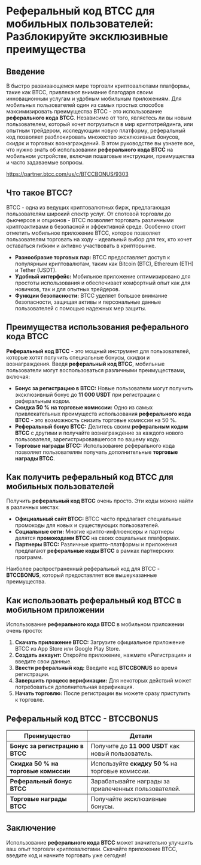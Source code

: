 <h1>Реферальный код BTCC для мобильных пользователей: Разблокируйте эксклюзивные преимущества</h1>

<h2>Введение</h2>
<p>В быстро развивающемся мире торговли криптовалютами платформы, такие как BTCC, привлекают внимание благодаря своим инновационным услугам и удобным мобильным приложениям. Для мобильных пользователей один из самых простых способов максимизировать преимущества BTCC - это использование <strong>реферального кода BTCC</strong>. Независимо от того, являетесь ли вы новым пользователем, который хочет погрузиться в мир криптотрейдинга, или опытным трейдером, исследующим новую платформу, реферальный код позволяет разблокировать множество эксклюзивных бонусов, скидок и торговых вознаграждений. В этом руководстве вы узнаете все, что нужно знать об использовании <strong>реферального кода BTCC</strong> на мобильном устройстве, включая пошаговые инструкции, преимущества и часто задаваемые вопросы.</p>
<a href="https://partner.btcc.com/us/c/BTCCBONUS/9303" target="_blank">https://partner.btcc.com/us/c/BTCCBONUS/9303</a>

<h2>Что такое BTCC?</h2>
<p>BTCC - одна из ведущих криптовалютных бирж, предлагающая пользователям широкий спектр услуг. От спотовой торговли до фьючерсов и опционов - BTCC позволяет торговать различными криптоактивами в безопасной и эффективной среде. Особенно стоит отметить мобильное приложение BTCC, которое позволяет пользователям торговать на ходу - идеальный выбор для тех, кто хочет оставаться гибким и активно участвовать в крипторынке.</p>
<ul>
    <li><strong>Разнообразие торговых пар:</strong> BTCC предоставляет доступ к популярным криптовалютам, таким как Bitcoin (BTC), Ethereum (ETH) и Tether (USDT).</li>
    <li><strong>Удобный интерфейс:</strong> Мобильное приложение оптимизировано для простоты использования и обеспечивает комфортный опыт как для новичков, так и для опытных трейдеров.</li>
    <li><strong>Функции безопасности:</strong> BTCC уделяет большое внимание безопасности, защищая активы и персональные данные пользователей с помощью надежных мер защиты.</li>
</ul>

<h2>Преимущества использования реферального кода BTCC</h2>
<p><strong>Реферальный код BTCC</strong> - это мощный инструмент для пользователей, которые хотят получить специальные бонусы, скидки и вознаграждения. Введя <strong>реферальный код BTCC</strong>, мобильные пользователи могут воспользоваться различными преимуществами, включая:</p>
<ul>
    <li><strong>Бонус за регистрацию в BTCC:</strong> Новые пользователи могут получить эксклюзивный бонус до <strong>11 000 USDT</strong> при регистрации с реферальным кодом.</li>
    <li><strong>Скидка 50 % на торговые комиссии:</strong> Одно из самых привлекательных преимуществ использования <strong>реферального кода BTCC</strong> - это возможность снизить торговые комиссии на 50 %.</li>
    <li><strong>Реферальный бонус BTCC:</strong> Делитесь своим <strong>реферальным кодом BTCC</strong> с другими и получайте вознаграждение за каждого нового пользователя, зарегистрировавшегося по вашему коду.</li>
    <li><strong>Торговые награды BTCC:</strong> Использование реферального кода позволяет пользователям получать дополнительные <strong>торговые награды BTCC</strong>.</li>
</ul>

<h2>Как получить реферальный код BTCC для мобильных пользователей</h2>
<p>Получить <strong>реферальный код BTCC</strong> очень просто. Эти коды можно найти в различных местах:</p>
<ul>
    <li><strong>Официальный сайт BTCC:</strong> BTCC часто предлагает специальные промокоды для новых и существующих пользователей.</li>
    <li><strong>Социальные сети:</strong> Многие крипто-инфлюенсеры и партнеры делятся <strong>промокодами BTCC</strong> на своих социальных платформах.</li>
    <li><strong>Партнеры BTCC:</strong> Различные крипто-платформы и приложения предлагают <strong>реферальные коды BTCC</strong> в рамках партнерских программ.</li>
</ul>
<p>Наиболее распространенный реферальный код для BTCC - <strong>BTCCBONUS</strong>, который предоставляет все вышеуказанные преимущества.</p>

<h2>Как использовать реферальный код BTCC в мобильном приложении</h2>
<p>Использование <strong>реферального кода BTCC</strong> в мобильном приложении очень просто:</p>
<ol>
    <li><strong>Скачать приложение BTCC:</strong> Загрузите официальное приложение BTCC из App Store или Google Play Store.</li>
    <li><strong>Создать аккаунт:</strong> Откройте приложение, нажмите «Регистрация» и введите свои данные.</li>
    <li><strong>Ввести реферальный код:</strong> Введите код <strong>BTCCBONUS</strong> во время регистрации.</li>
    <li><strong>Завершить процесс верификации:</strong> Для некоторых действий может потребоваться дополнительная верификация.</li>
    <li><strong>Начать торговлю:</strong> После регистрации вы можете сразу приступить к торговле.</li>
</ol>

<h2>Реферальный код BTCC - BTCCBONUS</h2>
<table border="1">
    <tr>
        <th>Преимущество</th>
        <th>Детали</th>
    </tr>
    <tr>
        <td><strong>Бонус за регистрацию в BTCC</strong></td>
        <td>Получите до <strong>11 000 USDT</strong> как новый пользователь.</td>
    </tr>
    <tr>
        <td><strong>Скидка 50 % на торговые комиссии</strong></td>
        <td>Используйте <strong>скидку 50 %</strong> на торговые комиссии.</td>
    </tr>
    <tr>
        <td><strong>Реферальный бонус BTCC</strong></td>
        <td>Зарабатывайте награды за привлеченных пользователей.</td>
    </tr>
    <tr>
        <td><strong>Торговые награды BTCC</strong></td>
        <td>Получайте эксклюзивные бонусы.</td>
    </tr>
</table>

<h2>Заключение</h2>
<p>Использование <strong>реферального кода BTCC</strong> может значительно улучшить ваш опыт торговли криптовалютами. Скачайте приложение BTCC, введите код и начните торговать уже сегодня!</p>
